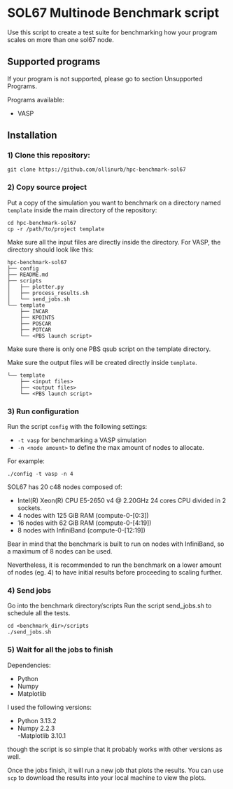 # SOL67 Multinode Benchmark script

Use this script to create a test suite for benchmarking how your program scales on more than one sol67 node.

## Supported programs

If your program is not supported, please go to section Unsupported Programs.

Programs available:
- VASP

## Installation

### 1) Clone this repository:
```
git clone https://github.com/ollinurb/hpc-benchmark-sol67
```

### 2) Copy source project

Put a copy of the simulation you want to benchmark on a directory named `template` inside the main directory of the repository:

```
cd hpc-benchmark-sol67
cp -r /path/to/project template
```

Make sure all the input files are directly inside the directory. 
For VASP, the directory should look like this:

```
hpc-benchmark-sol67
├── config
├── README.md
├── scripts
│   ├── plotter.py
│   ├── process_results.sh
│   └── send_jobs.sh
└── template
    ├── INCAR
    ├── KPOINTS
    ├── POSCAR
    ├── POTCAR
    └── <PBS launch script>
```

Make sure there is only one PBS qsub script on the template directory.

Make sure the output files will be created directly inside `template`.

```
└── template
    ├── <input files>
    ├── <output files>
    └── <PBS launch script>
```

### 3) Run configuration

Run the script `config` with the following settings:

- `-t vasp` for benchmarking a VASP simulation
- `-n <node amount>` to define the max amount of nodes to allocate.

For example:
```
./config -t vasp -n 4
```
SOL67 has 20 c48 nodes composed of:

- Intel(R) Xeon(R) CPU E5-2650 v4 @ 2.20GHz 24 cores CPU divided in 2 sockets.
- 4 nodes with 125 GiB RAM (compute-0-[0:3])
- 16 nodes with 62 GiB RAM (compute-0-[4:19])
- 8 nodes with InfiniBand (compute-0-[12:19])

Bear in mind that the benchmark is built to run on nodes with InfiniBand, so a maximum of 8 nodes can be used.

Nevertheless, it is recommended to run the benchmark on a lower amount of nodes (eg. 4) to have initial results before proceeding to scaling further.

### 4) Send jobs

Go into the benchmark directory/scripts
Run the script send_jobs.sh to schedule all the tests. 

```
cd <benchmark_dir>/scripts
./send_jobs.sh
```

### 5) Wait for all the jobs to finish

Dependencies:
- Python 
- Numpy
- Matplotlib

I used the following versions:
- Python 3.13.2
- Numpy 2.2.3  
-Matplotlib 3.10.1

 though the script is so simple that it probably works with other versions as well.

Once the jobs finish, it will run a new job that plots the results. You can use `scp` to download the results into your local machine to view the plots.
